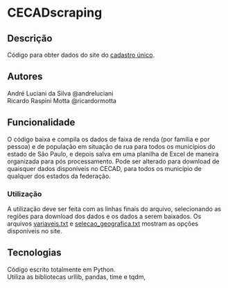 # CECADscraping

## Descrição

Código para obter dados do site do [cadastro único](https://cecad.cidadania.gov.br/tab_cad.php).

## Autores

André Luciani da Silva @andreluciani  
Ricardo Raspini Motta @ricardormotta

## Funcionalidade

O código baixa e compila os dados de faixa de renda (por família e por pessoa) e de população em situação de rua para todos os municípios do estado de São Paulo, e depois salva em uma planilha de Excel de maneira organizada para pós processamento. Pode ser alterado para download de quaisquer dados disponíveis no CECAD, para todos os município de qualquer dos estados da federação.

### Utilização

A utilização deve ser feita com as linhas finais do arquivo, selecionando as regiões para download dos dados e os dados a serem baixados. Os arquivos [variaveis.txt](./variaveis.txt) e [selecao_geografica.txt](selecao_geografica.txt) mostram as opções disponíveis no site.


## Tecnologias

Código escrito totalmente em Python.  
Utiliza as bibliotecas urllib, pandas, time e tqdm,